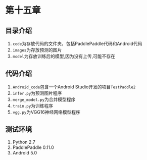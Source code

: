 # 第十五章
## 目录介绍
1. `code`为存放代码的文件夹，包括PaddlePaddle代码和Android代码
2. `images`为存放预测的图片
3. `model`为存放训练后的模型,因为没有上传,可能不存在

## 代码介绍
1. `Android_code`包含一个Android Studio开发的项目`TestPaddle2`
2. `infer.py`为预测图片程序
3. `merge_model.py`为合并模型程序
4. `train.py`为训练程序
5. `vgg.py`为VGG16神经网络模型程序


## 测试环境
1. Python 2.7
2. PaddlePaddle 0.11.0
3. Android 5.0
